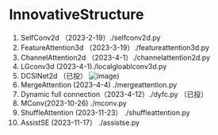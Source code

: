 # InnovativeStructure

1. SelfConv2d  （2023-2-19）./selfconv2d.py
2. FeatureAttention3d  （2023-3-19）./featureattention3d.py
3. ChannelAttention2d  （2023-4-1）./channelattention2d.py
4. LGconv3d (2023-4-1)./localgloablconv3d.py
5. DCSINet2d （已投）
![image](https://user-images.githubusercontent.com/33023091/229284423-823a8a0a-1293-4227-94ff-a6a46fb1e1b5.png))
6. MergeAttention (2023-4-4) ./mergeattention.py
7. Dynamic full connection（2023-4-12）./dyfc.py （已投）
8. MConv(2023-10-26) ./mconv.py
9. ShuffleAttention (2023-11-23） ./shuffleattention.py
10. AssistSE (2023-11-17） ./assistse.py
